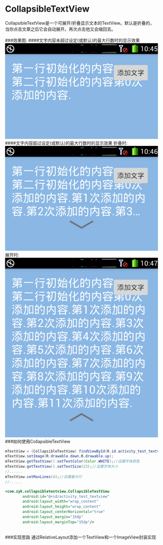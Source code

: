 # CollapsibleTextView
CollapsibleTextView是一个可展开/折叠显示文本的TextView。默认是折叠的，当你点击文章之后它会自动展开。再次点击他又会缩回去。<br>
<br>
###效果图:
####文字内容未超过设定(或默认)的最大行数时的显示效果
![](https://github.com/yukun314/CollapsibleTextView/raw/master/preview/image1.png)
####文字内容超过设定(或默认)的最大行数时的显示效果
折叠时:<br>
![](https://github.com/yukun314/CollapsibleTextView/raw/master/preview/image2.png)<br>
展开时:<br>
![](https://github.com/yukun314/CollapsibleTextView/raw/master/preview/image3.png)
<br>
###如何使用CollapsibleTextView
```java
mTextView = (CollapsibleTextView) findViewById(R.id.activity_test_textview);
mTextView.setImage(R.drawable.down,R.drawable.up);
mTextView.getTextView().setTextColor(Color.WHITE);//设置字体颜色
mTextView.getTextView().setTextSize(23);//设置字体大小
//......
mTextView.setMaxLines(4);//设置最大行
//......
```
```xml
<com.zyk.collapsibletextview.CollapsibleTextView
        android:id="@+id/activity_test_textview"
        android:layout_width="wrap_content"
        android:layout_height="wrap_content"
        android:layout_centerHorizontal="true"
        android:layout_margin="15dp"
        android:layout_marginTop="15dp"/>
```
<br>
###实现思路
通过RelativeLayout添加一个TextView和一个ImageView封装实现

